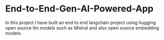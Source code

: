 # End-to-End-Gen-AI-Powered-App
In this project I have built an end to end langchain project using hugging open source llm models such as Mistral and also open source embedding models. 
